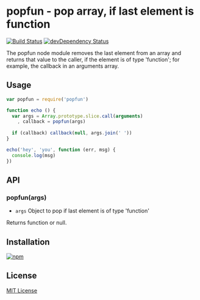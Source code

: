 # popfun - pop array, if last element is function

[![Build Status](https://secure.travis-ci.org/michaelnisi/popfun.png)](http://travis-ci.org/michaelnisi/popfun) [![devDependency Status](https://david-dm.org/michaelnisi/popfun/dev-status.png)](https://david-dm.org/michaelnisi/popfun#info=devDependencies)

The popfun node module removes the last element from an array and returns that value to the caller, if the element is of type 'function'; for example, the callback in an arguments array.

## Usage
```js
var popfun = require('popfun')

function echo () {
  var args = Array.prototype.slice.call(arguments)
    , callback = popfun(args)
  
  if (callback) callback(null, args.join(' '))
}

echo('hey', 'you', function (err, msg) {
  console.log(msg)
})
```
## API

### popfun(args)

- `args` Object to pop if last element is of type 'function'

Returns function or null.

## Installation

[![npm](https://nodei.co/npm/popfun.png?compact=true)](https://npmjs.org/package/popfun) 

## License

[MIT License](https://raw.github.com/michaelnisi/popfun/master/LICENSE)
